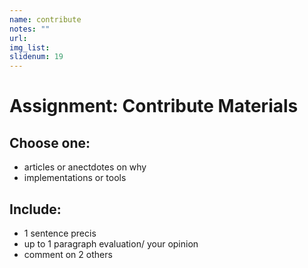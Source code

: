 ```yaml
---
name: contribute
notes: ""
url: 
img_list: 
slidenum: 19
---
```


# Assignment: Contribute Materials

## Choose one:
- articles or anectdotes on why
- implementations or tools

## Include:
- 1 sentence precis
- up to 1 paragraph evaluation/ your opinion
- comment on 2 others



